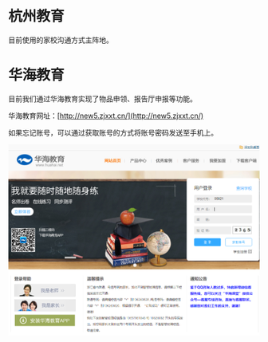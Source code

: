 # 杭州教育

目前使用的家校沟通方式主阵地。



# 华海教育

目前我们通过华海教育实现了物品申领、报告厅申报等功能。

华海教育网址：[http://new5.zjxxt.cn/](http://new5.zjxxt.cn/)

如果忘记账号，可以通过获取账号的方式将账号密码发送至手机上。

![](/assets/hhjy.png)



